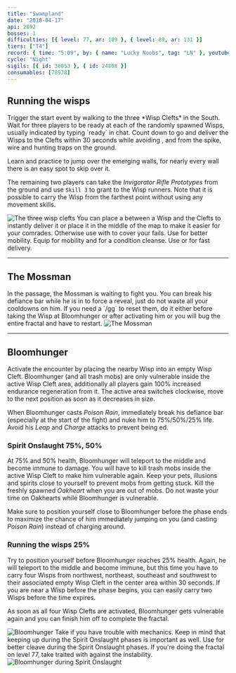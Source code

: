 ```yaml
---
title: "Swampland"
date: "2018-04-17"
api: 2892
bosses: 1
difficulties: [{ level: 77, ar: 109 }, { level: 89, ar: 131 }]
tiers: ["T4"]
record: { time: "5:09", by: { name: "Lucky Noobs", tag: "LN" }, youtube: [{ id: "2NeDItrX44I", name: "Nightmare", specialization: "Chronomancer" }, { id: "XTynF47Ekz4", name: "Flaschor", specialization: "Tempest" }, { id: "W3shEwUN0hU", name: "Roca", specialization: "Druid" }]}
cycle: "Night"
sigils: [{ id: 36053 }, { id: 24868 }]
consumables: [78978]
---
```


## Running the wisps

<Grid>
<Row>
<Column>
Trigger the start event by walking to the three *Wisp Clefts* in the South. Wait for three players to be ready at each of the randomly spawned Wisps, usually indicated by typing `ready` in chat. Count down to go and deliver the Wisps to the Clefts within 30 seconds while avoiding <Condition name="stun"/>, <Condition name="immobile"/> and <Condition name="crippled"/> from the spike, wire and hunting traps on the ground.

Learn and practice to jump over the emerging walls, for nearly every wall there is an easy spot to skip over it.

The remaining two players can take the _Invigorator Rifle Prototypes_ from the ground and use `Skill 3` to grant <Boon name="stability"/> to the Wisp runners. Note that it is possible to carry the Wisp from the farthest point without using any movement skills.
</Column>

<Column width="6" compact>
<Image src="./images/the_three_wisp_clefts.jpg" title="The three wisp clefts" compact/>
</Column>
</Row>
</Grid>

<Tips>
    <Tip specialization="mesmer">You can place a <Skill id="10197"/> between a Wisp and the Clefts to instantly deliver it or place it in the middle of the map to make it easier for your comrades. Otherwise use <Skill id="10200"/> with <Skill id="29578"/> to cover your fails.</Tip>
    <Tip specialization="warrior">Use <Skill id="14516"/> for better mobility.</Tip>
    <Tip specialization="elementalist">Equip <Skill id="5536"/> for mobility and <Skill id="5507"/> for a condition cleanse.</Tip>
    <Tip specialization="thief">Use <Skill id="13038"/> or <Skill id="13002"/> for fast delivery.</Tip>
</Tips>

---

## <Boss/> The Mossman

<Grid>
<Column>
In the passage, the Mossman is waiting to fight you. You can break his defiance bar while he is in <Effect name="stealth"/> to force a reveal, just do not waste all your cooldowns on him. If you need a `/gg` to reset them, do it either before taking the Wisp at Bloomhunger or after activating him or you will bug the entire fractal and have to restart.
</Column>
<Column width="6" compact>
<Image src="./images/the_mossman.jpg" title="The Mossman" compact/>
</Column>
</Grid>

---

## <Boss red/> Bloomhunger

<Grid>
<Column>
Activate the encounter by placing the nearby Wisp into an empty Wisp Cleft. Bloomhunger (and all trash mobs) are only vulnerable inside the active Wisp Cleft area, additionally all players gain 100% increased endurance regeneration from it. The active area switches clockwise, move to the next position as soon as it decreases in size.

When Bloomhunger casts _Poison Rain_, immediately break his defiance bar (especially at the start of the fight) and nuke him to 75%/50%/25% life. Avoid his _Leap_ and _Charge_ attacks to prevent being <Control name="knockdown"/>ed.

### Spirit Onslaught <Label>75%, 50%</Label>

At 75% and 50% health, Bloomhunger will teleport to the middle and become immune to damage. You will have to kill trash mobs inside the active Wisp Cleft to make him vulnerable again. Keep your pets, illusions and spirits close to yourself to prevent mobs from getting stuck. Kill the freshly spawned _Oakheart_ when you are out of mobs. Do not waste your time on Oakhearts while Bloomhunger is vulnerable.

Make sure to position yourself close to Bloomhunger before the phase ends to maximize the chance of him immediately jumping on you (and casting _Poison Rain_) instead of charging around.

### Running the wisps <Label>25%</Label>

Try to position yourself before Bloomhunger reaches 25% health. Again, he will teleport to the middle and become immune, but this time you have to carry four Wisps from northwest, northeast, southeast and southwest to their associated empty Wisp Cleft in the center area within 30 seconds. If you are near a Wisp before the phase begins, you can easily carry two Wisps before the time expires.

As soon as all four Wisp Clefts are activated, Bloomhunger gets vulnerable again and you can finish him off to complete the fractal.
</Column>

<Column width="6" compact>
<Image src="./images/bloomhunger.jpg" title="Bloomhunger" compact/>
<Tips>
    <Tip specialization="chronomancer">Take <Skill id="29526"/> if you have trouble with mechanics. Keep in mind that keeping up <Boon name="quickness"/> during the Spirit Onslaught phases is important as well.</Tip>
    <Tip specialization="elementalist">Use <Skill id="22572"/> for better cleave during the Spirit Onslaught phases.</Tip>
    <Tip specialization="ranger">If you're doing the fractal on level 77, take <Skill id="12489"/> traited with <Trait id="1075"/> against the <Instability name="Afflicted"/> instability.</Tip>
</Tips>
</Column>
</Grid>

<Image src="./images/bloomhunger_spirit_onslaught.jpg" title="Bloomhunger during Spirit Onslaught"/>
